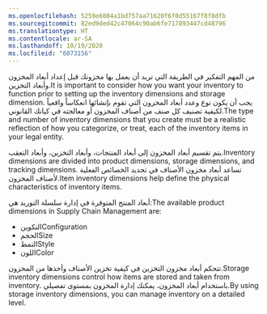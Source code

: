 ```yaml
---
ms.openlocfilehash: 5259e6084a1bd757aa71620f6f0d55167f8f8dfb
ms.sourcegitcommit: 82ed9ded42c47064c90ab6fe717893447cd48796
ms.translationtype: HT
ms.contentlocale: ar-SA
ms.lasthandoff: 10/19/2020
ms.locfileid: "6073156"
---
```

<span data-ttu-id="9bdd1-101">من المهم التفكير في الطريقة التي تريد أن يعمل بها مخزونك قبل إعداد أبعاد المخزون وأبعاد التخزين.</span><span class="sxs-lookup"><span data-stu-id="9bdd1-101">It is important to consider how you want your inventory to function prior to setting up the inventory dimensions and storage dimension.</span></span> <span data-ttu-id="9bdd1-102">يجب أن يكون نوع وعدد أبعاد المخزون التي تقوم بإنشائها انعكاساً واقعياً لكيفية تصنيف كل صنف من أصناف المخزون أو معالجته في كيانك القانوني.</span><span class="sxs-lookup"><span data-stu-id="9bdd1-102">The type and number of inventory dimensions that you create must be a realistic reflection of how you categorize, or treat, each of the inventory items in your legal entity.</span></span>

<span data-ttu-id="9bdd1-103">يتم تقسيم أبعاد المخزون إلى أبعاد المنتجات، وأبعاد التخزين، وأبعاد التعقب.</span><span class="sxs-lookup"><span data-stu-id="9bdd1-103">Inventory dimensions are divided into product dimensions, storage dimensions, and tracking dimensions.</span></span> <span data-ttu-id="9bdd1-104">تساعد أبعاد مخزون الأصناف في تحديد الخصائص الفعلية لأصناف المخزون.</span><span class="sxs-lookup"><span data-stu-id="9bdd1-104">Item inventory dimensions help define the physical characteristics of inventory items.</span></span> 

<span data-ttu-id="9bdd1-105">أبعاد المنتج المتوفرة في إدارة سلسلة التوريد هي:</span><span class="sxs-lookup"><span data-stu-id="9bdd1-105">The available product dimensions in Supply Chain Management are:</span></span> 

- <span data-ttu-id="9bdd1-106">التكوين</span><span class="sxs-lookup"><span data-stu-id="9bdd1-106">Configuration</span></span>
- <span data-ttu-id="9bdd1-107">الحجم</span><span class="sxs-lookup"><span data-stu-id="9bdd1-107">Size</span></span>
- <span data-ttu-id="9bdd1-108">النمط</span><span class="sxs-lookup"><span data-stu-id="9bdd1-108">Style</span></span>
- <span data-ttu-id="9bdd1-109">اللون</span><span class="sxs-lookup"><span data-stu-id="9bdd1-109">Color</span></span>

<span data-ttu-id="9bdd1-110">تتحكم أبعاد مخزون التخزين في كيفية تخزين الأصناف وأخذها من المخزون.</span><span class="sxs-lookup"><span data-stu-id="9bdd1-110">Storage inventory dimensions control how items are stored and taken from inventory.</span></span> <span data-ttu-id="9bdd1-111">باستخدام أبعاد المخزون، يمكنك إدارة المخزون بمستوى تفصيلي.</span><span class="sxs-lookup"><span data-stu-id="9bdd1-111">By using storage inventory dimensions, you can manage inventory on a detailed level.</span></span>

